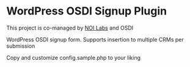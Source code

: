 WordPress OSDI Signup Plugin
==============

This project is co-managed by [NOI Labs](http://neworganizing.com/labs) and OSDI

WordPress OSDI signup form.  Supports insertion to multiple CRMs per submission

Copy and customize config.sample.php to your liking

